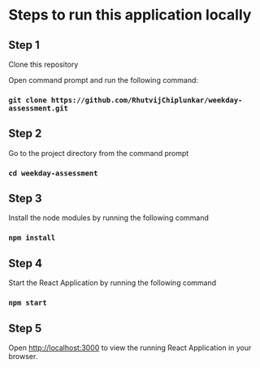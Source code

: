 # Steps to run this application locally

## Step 1
Clone this repository 

Open command prompt and run the following command: 

### `git clone https://github.com/RhutvijChiplunkar/weekday-assessment.git`

## Step 2
Go to the project directory from the command prompt
### `cd weekday-assessment`

## Step 3
Install the node modules by running the following command
### `npm install`

## Step 4
Start the React Application by running the following command
### `npm start`

## Step 5
Open [http://localhost:3000](http://localhost:3000) to view the running React Application in your browser.